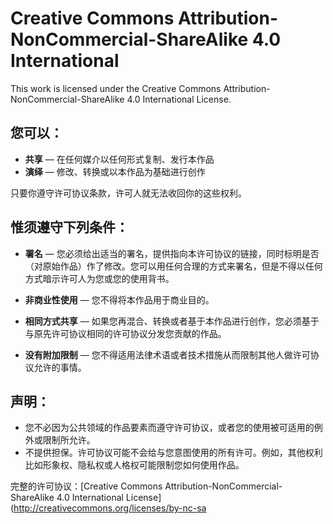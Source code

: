 # Creative Commons Attribution-NonCommercial-ShareAlike 4.0 International

This work is licensed under the Creative Commons Attribution-NonCommercial-ShareAlike 4.0 International License.

## 您可以：
- **共享** — 在任何媒介以任何形式复制、发行本作品
- **演绎** — 修改、转换或以本作品为基础进行创作

只要你遵守许可协议条款，许可人就无法收回你的这些权利。

## 惟须遵守下列条件：
- **署名** — 您必须给出适当的署名，提供指向本许可协议的链接，同时标明是否（对原始作品）作了修改。您可以用任何合理的方式来署名，但是不得以任何方式暗示许可人为您或您的使用背书。

- **非商业性使用** — 您不得将本作品用于商业目的。

- **相同方式共享** — 如果您再混合、转换或者基于本作品进行创作，您必须基于与原先许可协议相同的许可协议分发您贡献的作品。

- **没有附加限制** — 您不得适用法律术语或者技术措施从而限制其他人做许可协议允许的事情。

## 声明：
- 您不必因为公共领域的作品要素而遵守许可协议，或者您的使用被可适用的例外或限制所允许。
- 不提供担保。许可协议可能不会给与您意图使用的所有许可。例如，其他权利比如形象权、隐私权或人格权可能限制您如何使用作品。

完整的许可协议：[Creative Commons Attribution-NonCommercial-ShareAlike 4.0 International License](http://creativecommons.org/licenses/by-nc-sa